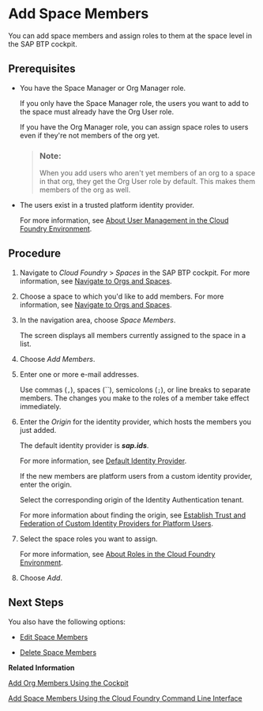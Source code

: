 <!-- loio81d0b4dcfbc84016b6b3c1465d4272f4 -->

# Add Space Members

You can add space members and assign roles to them at the space level in the SAP BTP cockpit.



<a name="loio81d0b4dcfbc84016b6b3c1465d4272f4__prereq_ryf_qsj_nbb"/>

## Prerequisites

-   You have the Space Manager or Org Manager role.

    If you only have the Space Manager role, the users you want to add to the space must already have the Org User role.

    If you have the Org Manager role, you can assign space roles to users even if they're not members of the org yet.

    > ### Note:  
    > When you add users who aren't yet members of an org to a space in that org, they get the Org User role by default. This makes them members of the org as well.

-   The users exist in a trusted platform identity provider.

    For more information, see [About User Management in the Cloud Foundry Environment](about-user-management-in-the-cloud-foundry-environment-8e6ce96.md).




<a name="loio81d0b4dcfbc84016b6b3c1465d4272f4__steps_jrg_wt4_zl"/>

## Procedure

1.  Navigate to *Cloud Foundry* \> *Spaces* in the SAP BTP cockpit. For more information, see [Navigate to Orgs and Spaces](navigate-to-orgs-and-spaces-5bf8735.md).

2.  Choose a space to which you'd like to add members. For more information, see [Navigate to Orgs and Spaces](navigate-to-orgs-and-spaces-5bf8735.md).

3.  In the navigation area, choose *Space Members*.

    The screen displays all members currently assigned to the space in a list.

4.  Choose *Add Members*.

5.  Enter one or more e-mail addresses.

    Use commas \(`,`\), spaces \(``\), semicolons \(`;`\), or line breaks to separate members. The changes you make to the roles of a member take effect immediately.

6.  Enter the *Origin* for the identity provider, which hosts the members you just added.

    The default identity provider is ***sap.ids***.

    For more information, see [Default Identity Provider](default-identity-provider-d6a8db7.md).

    If the new members are platform users from a custom identity provider, enter the origin.

    Select the corresponding origin of the Identity Authentication tenant.

    For more information about finding the origin, see [Establish Trust and Federation of Custom Identity Providers for Platform Users](establish-trust-and-federation-of-custom-identity-providers-for-platform-users-c368984.md).

7.  Select the space roles you want to assign.

    For more information, see [About Roles in the Cloud Foundry Environment](about-roles-in-the-cloud-foundry-environment-0907638.md).

8.  Choose *Add*.




<a name="loio81d0b4dcfbc84016b6b3c1465d4272f4__postreq_flp_dtj_nbb"/>

## Next Steps

You also have the following options:

-   [Edit Space Members](edit-space-members-d9e1a15.md)

-   [Delete Space Members](delete-space-members-78b20cf.md)


**Related Information**  


[Add Org Members Using the Cockpit](add-org-members-a4eeaf1.md "In the SAP BTP cockpit, add users as org members and assign roles to grant the users access to information, such as user and quota information in a Cloud Foundry org.")

[Add Space Members Using the Cloud Foundry Command Line Interface](add-space-members-using-the-cloud-foundry-command-line-interface-d23ea8b.md "You can use the Cloud Foundry Command Line Interface (cf CLI) to add space members and assign roles to them.")

